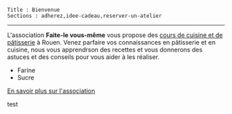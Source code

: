 ﻿	Title : Bienvenue
	Sections : adherez,idee-cadeau,reserver-un-atelier
---

L'association **Faite-le vous-même** vous propose des [cours de cuisine et de pâtisserie]({{base_url}}cours) à Rouen. Venez parfaire vos connaissances en pâtisserie et en cuisine, nous vous apprendrson des recettes et vous donnerons des astuces et des conseils pour vous aider à les réaliser.

 - Farine
 - Sucre

[En savoir plus sur l'association]({{base_url}}informations)

test
